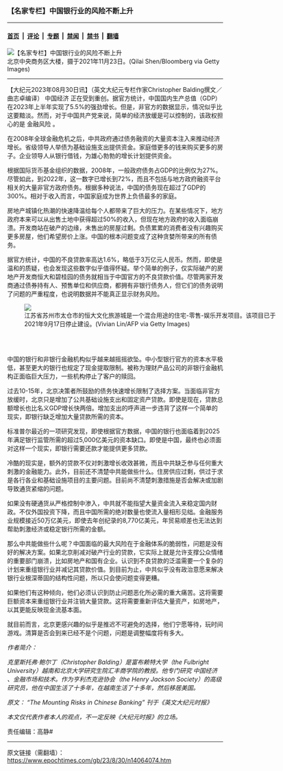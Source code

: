 ### 【名家专栏】中国银行业的风险不断上升

---

#### [首页](../../../..?n14064074) &nbsp;|&nbsp; [评论](../../../../../epoch-comment?n14064074) &nbsp;|&nbsp; [专题](../../../../../epoch-special?n14064074) &nbsp;|&nbsp; [禁闻](../../../../../epoch-news?n14064074) &nbsp;|&nbsp; [禁书](../../../../../books?n14064074) &nbsp;|&nbsp; [翻墙](https://github.com/gfw-breaker/nogfw/blob/master/README.md?n14064074)


<div><img alt="【名家专栏】中国银行业的风险不断上升" class="attachment-djy_600_400 size-djy_600_400 wp-post-image" src="https://i.epochtimes.com/assets/uploads/2023/08/id14064101-Beijing-central-business-district-870x522-600x400.jpg"/>
<div class="caption">
 北京中央商务区大楼，摄于2021年11月23日。(Qilai Shen/Bloomberg via Getty Images)
</div></div><hr/><div class="post_content" id="artbody" itemprop="articleBody">
 <!-- article content begin -->
 <p>
  【大纪元2023年08月30日讯】（英文大纪元专栏作家Christopher Balding撰文／曲志卓编译）
  <ok href="https://www.epochtimes.com/gb/tag/%E4%B8%AD%E5%9B%BD%E7%BB%8F%E6%B5%8E.html">
   中国经济
  </ok>
  正在受到重创。据官方统计，中国国内生产总值（GDP）在2023年上半年实现了5.5%的强劲增长。但是，非官方的数据显示，情况似乎比这要黯淡。然而，对于中国共产党来说，简单的经济放缓是可以控制的，该政权担心的是
  <ok href="https://www.epochtimes.com/gb/tag/%E9%87%91%E8%9E%8D%E9%A3%8E%E9%99%A9.html">
   金融风险
  </ok>
  。
 </p>
 <p>
  在2008年全球金融危机之后，中共政府通过债务融资的大量资本注入来推动经济增长。省级领导人举债为基础设施支出提供资金。家庭借更多的钱来购买更多的房子。企业领导人从银行借钱，为雄心勃勃的增长计划提供资金。
 </p>
 <p>
  根据国际货币基金组织的数据，2008年，一般政府债务占GDP的比例仅为27%。尽管如此，到2022年，这一数字已增长到72%，而且不包括与地方政府融资平台相关的大量非官方政府债务。根据多种说法，中国的债务现在超过了GDP的300%。相对于收入而言，中国家庭成为世界上负债最多的家庭。
 </p>
 <p>
  房地产城镇化热潮的快速降温给每个人都带来了巨大的压力。在某些情况下，地方政府本来可以从出售土地中获得超过50%的收入，但现在地方政府的收入面临崩溃。开发商站在破产的边缘，未售出的房屋过剩。负债累累的消费者没有兴趣购买更多房屋，他们希望房价上涨。中国的根本问题变成了这种贪婪所带来的所有债务。
 </p>
 <p>
  据官方统计，中国的不良贷款率高达1.6%，略低于3万亿元人民币。然而，即使是温和的质疑，也会发现这些数字似乎值得怀疑。举个简单的例子，仅实际破产的房地产开发商恒大和碧桂园的债务就相当于中国官方的不良贷款价值。尽管两家开发商通过债券持有人、预售单位和供应商，都拥有非银行债务人，但它们的债务说明了问题的严重程度，也说明数据并不能真正显示财务风险。
 </p>
 <figure class="wp-caption aligncenter" style="width: 607px">
  <ok href=" https://www.theepochtimes.com/_next/image?url=https://img.theepochtimes.com/assets/uploads/2023/05/05/id5246466-GettyImages-1235326401-1200x757.jpg&amp;w=1200&amp;q=75 " rel="noreferrer noopener" target="_blank">
   <img class="" src="https://www.theepochtimes.com/_next/image?url=https://img.theepochtimes.com/assets/uploads/2023/05/05/id5246466-GettyImages-1235326401-1200x757.jpg&amp;w=1200&amp;q=75 "/>
  </ok>
  <br/><figcaption class="wp-caption-text">
   江苏省苏州市太仓市的恒大文化旅游城是一个混合用途的住宅-零售-娱乐开发项目。该项目已于2021年9月17日停止建设。(Vivian Lin/AFP via Getty Images)
  </figcaption><br/>
 </figure><br/>
 <p>
  中国的银行和非银行金融机构似乎越来越摇摇欲坠。中小型银行官方的资本水平极低，甚至更大的银行也规定了现金提取限制。被称为理财产品公司的非银行金融机构正面临巨大压力，一些机构停止了客户的赎回。
 </p>
 <p>
  过去10-15年，北京决策者所鼓励的债务快速增长限制了选择方案。当面临非官方放缓时，北京只是增加了公共基础设施支出和固定资产贷款。即使是现在，贷款总额增长也比名义GDP增长快两倍。增加支出的呼声进一步违背了这样一个简单的现实，即银行缺乏增加大量贷款所需的资本。
 </p>
 <p>
  标准普尔最近的一项研究发现，即使根据官方数据，中国的银行也面临着到2025年满足银行监管所需的超过5,000亿美元的资本缺口。即使是中国，最终也必须面对这样一个现实，即银行需要还款才能提供更多贷款。
 </p>
 <p>
  冷酷的现实是，额外的贷款不仅对刺激增长收效甚微，而且中共缺乏参与任何重大刺激的金融能力。此外，目前还不清楚中共能做些什么。住房供应过剩，供过于求是各行各业和基础设施项目的主要问题。目前尚不清楚刺激措施是否会解决或加剧导致通货紧缩的问题。
 </p>
 <p>
  如果没有硬通货从严格控制中渗入，中共就不能指望大量资金流入来稳定国内财政。不仅外国投资下降，而且中国所需的绝对数量也使流入量相形见绌。金融服务业规模接近50万亿美元，即使去年创纪录的8,770亿美元，年贸易顺差也无法达到帮助刺激经济或稳定银行所需的金额。
 </p>
 <p>
  那么中共能做些什么呢？中国面临的最大风险在于金融体系的脆弱性，问题是没有好的解决方案。如果北京削减对破产行业的贷款，它实际上就是允许支撑公众情绪的重要部门崩溃，比如房地产和国有企业。认识到不良贷款的泛滥需要一个复杂的计划来重组银行业并减记其贷款价值。到目前为止，中共似乎没有政治意愿来解决银行业根深蒂固的结构性问题，所以只会使问题变得更糟。
 </p>
 <p>
  如果他们有这种倾向，他们必须认识到防止问题恶化所必需的重大痛苦。这将需要巨额资本来重组银行业并注销大量贷款。这将需要重新评估大量资产，如房地产，以其更能反映现金流基本面。
 </p>
 <p>
  就目前而言，北京更感兴趣的似乎是推迟不可避免的选择，他们宁愿等待，玩时间游戏。清算是否会到来已经不是个问题，问题是调整幅度将有多大。
 </p>
 <p>
  <em>
   作者简介：
  </em>
 </p>
 <p>
  <em>
   克里斯托弗‧鲍尔丁（Christopher Balding）是富布赖特大学（the Fulbright University）越南和北京大学研究生院汇丰商学院的教授。他专门研究
   <ok href="https://www.epochtimes.com/gb/tag/%E4%B8%AD%E5%9B%BD%E7%BB%8F%E6%B5%8E.html">
    中国经济
   </ok>
   、金融市场和技术。作为亨利杰克逊协会（the Henry Jackson Society）的高级研究员，他在中国生活了十多年，在越南生活了十多年，然后移居美国。
  </em>
 </p>
 <p>
  <em>
   原文：
   <ok href="https://www.theepochtimes.com/opinion/the-mounting-risks-in-chinese-banking-5474350" rel="noopener noreferrer" target="_blank">
    “The Mounting Risks in Chinese Banking”
   </ok>
   刊于《英文大纪元时报》
  </em>
 </p>
 <p>
  <em>
   本文仅代表作者本人的观点，不一定反映《大纪元时报》的立场。
  </em>
 </p>
 <p>
  责任编辑：高静#
 </p>
 <!-- article content end -->
 <div id="below_article_ad">
 </div>
</div>


---

原文链接（需翻墙）：https://www.epochtimes.com/gb/23/8/30/n14064074.htm